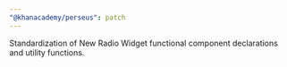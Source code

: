 ```yaml
---
"@khanacademy/perseus": patch
---
```


Standardization of New Radio Widget functional component declarations and utility functions.
